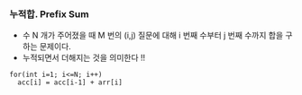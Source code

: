 ### 누적합. Prefix Sum 

* 수 N 개가 주어졌을 때 M 번의 (i,j) 질문에 대해 i 번째 수부터 j 번째 수까지 합을 구하는 문제이다. 
* 누적되면서 더해지는 것을 의미한다 !! 

```
for(int i=1; i<=N; i++)
  acc[i] = acc[i-1] + arr[i]
```

